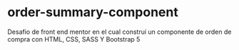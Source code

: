 # order-summary-component
Desafio de front end mentor en el cual construí un componente de orden de compra con HTML, CSS, SASS Y Bootstrap 5
